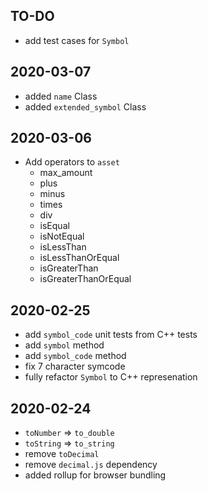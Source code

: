 ## TO-DO

- add test cases for `Symbol`

## 2020-03-07

- added `name` Class
- added `extended_symbol` Class

## 2020-03-06

- Add operators to `asset`
  - max_amount
  - plus
  - minus
  - times
  - div
  - isEqual
  - isNotEqual
  - isLessThan
  - isLessThanOrEqual
  - isGreaterThan
  - isGreaterThanOrEqual

## 2020-02-25
- add `symbol_code` unit tests from C++ tests
- add `symbol` method
- add `symbol_code` method
- fix 7 character symcode
- fully refactor `Symbol` to C++ represenation

## 2020-02-24

- `toNumber` => `to_double`
- `toString` => `to_string`
- remove `toDecimal`
- remove `decimal.js` dependency
- added rollup for browser bundling
